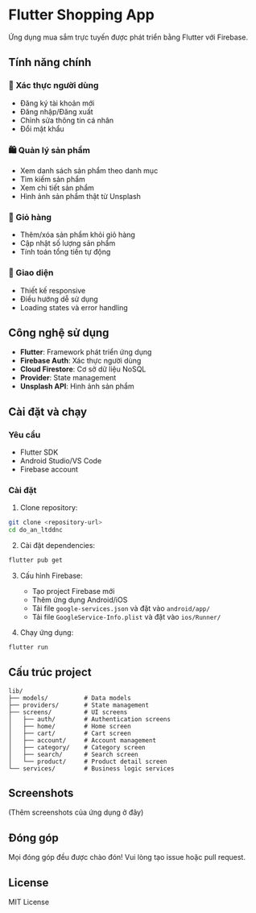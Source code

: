 # Flutter Shopping App

Ứng dụng mua sắm trực tuyến được phát triển bằng Flutter với Firebase.

## Tính năng chính

### 🔐 Xác thực người dùng

- Đăng ký tài khoản mới
- Đăng nhập/Đăng xuất
- Chỉnh sửa thông tin cá nhân
- Đổi mật khẩu

### 🛍️ Quản lý sản phẩm

- Xem danh sách sản phẩm theo danh mục
- Tìm kiếm sản phẩm
- Xem chi tiết sản phẩm
- Hình ảnh sản phẩm thật từ Unsplash

### 🛒 Giỏ hàng

- Thêm/xóa sản phẩm khỏi giỏ hàng
- Cập nhật số lượng sản phẩm
- Tính toán tổng tiền tự động

### 📱 Giao diện

- Thiết kế responsive
- Điều hướng dễ sử dụng
- Loading states và error handling

## Công nghệ sử dụng

- **Flutter**: Framework phát triển ứng dụng
- **Firebase Auth**: Xác thực người dùng
- **Cloud Firestore**: Cơ sở dữ liệu NoSQL
- **Provider**: State management
- **Unsplash API**: Hình ảnh sản phẩm

## Cài đặt và chạy

### Yêu cầu

- Flutter SDK
- Android Studio/VS Code
- Firebase account

### Cài đặt

1. Clone repository:

```bash
git clone <repository-url>
cd do_an_ltddnc
```

2. Cài đặt dependencies:

```bash
flutter pub get
```

3. Cấu hình Firebase:

   - Tạo project Firebase mới
   - Thêm ứng dụng Android/iOS
   - Tải file `google-services.json` và đặt vào `android/app/`
   - Tải file `GoogleService-Info.plist` và đặt vào `ios/Runner/`

4. Chạy ứng dụng:

```bash
flutter run
```

## Cấu trúc project

```
lib/
├── models/          # Data models
├── providers/       # State management
├── screens/         # UI screens
│   ├── auth/        # Authentication screens
│   ├── home/        # Home screen
│   ├── cart/        # Cart screen
│   ├── account/     # Account management
│   ├── category/    # Category screen
│   ├── search/      # Search screen
│   └── product/     # Product detail screen
└── services/        # Business logic services
```

## Screenshots

(Thêm screenshots của ứng dụng ở đây)

## Đóng góp

Mọi đóng góp đều được chào đón! Vui lòng tạo issue hoặc pull request.

## License

MIT License
